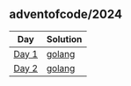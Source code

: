 ## adventofcode/2024

| Day                                          | Solution                                                                                        | 
|----------------------------------------------|-------------------------------------------------------------------------------------------------|
| [Day 1](https://adventofcode.com/2024/day/1) | [golang](https://github.com/dimaglushkov/solutions/tree/master/adventofcode/2024/day01/main.go) | 
| [Day 2](https://adventofcode.com/2024/day/2) | [golang](https://github.com/dimaglushkov/solutions/tree/master/adventofcode/2024/day02/main.go) | 
